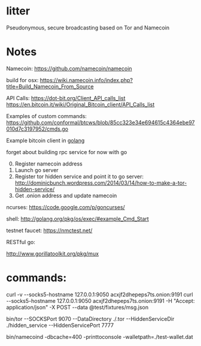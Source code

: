 litter
=======

Pseudonymous, secure broadcasting based on Tor and Namecoin


# Notes
Namecoin: https://github.com/namecoin/namecoin

build for osx: https://wiki.namecoin.info/index.php?title=Build_Namecoin_From_Source

API Calls:
https://dot-bit.org/Client_API_calls_list
https://en.bitcoin.it/wiki/Original_Bitcoin_client/API_Calls_list

Examples of custom commands:
https://github.com/conformal/btcws/blob/85cc323e34e694615c4364ebe97010d7c3197952/cmds.go

Example bitcoin client in [golang](https://en.bitcoin.it/wiki/API_reference_%28JSON-RPC%29)


forget about building rpc service for now with go

0.  Register namecoin address
1.  Launch go server
2.  Register tor hidden service and point it to go server: http://dominicbunch.wordpress.com/2014/03/14/how-to-make-a-tor-hidden-service/
3.  Get .onion address and update namecoin

ncurses: https://code.google.com/p/goncurses/

shell: http://golang.org/pkg/os/exec/#example_Cmd_Start

testnet faucet: https://nmctest.net/

RESTful go:

http://www.gorillatoolkit.org/pkg/mux

# commands:

curl -v --socks5-hostname 127.0.0.1:9050 acxjf2dhepeps7ts.onion:9191
curl --socks5-hostname 127.0.0.1:9050 acxjf2dhepeps7ts.onion:9191 -H "Accept: application/json" -X POST --data @test/fixtures/msg.json

bin/tor --SOCKSPort 9070 --DataDirectory ./.tor --HiddenServiceDir ./hidden_service --HiddenServicePort 7777

bin/namecoind -dbcache=400 -printtoconsole -walletpath=./test-wallet.dat


